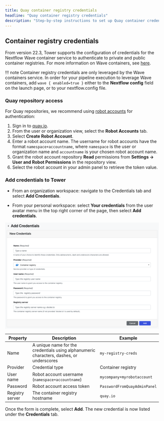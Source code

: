 ```yaml
---
title: Quay container registry credentials
headline: "Quay container registry credentials"
description: "Step-by-step instructions to set up Quay container credentials in Nextflow Tower."
---
```


## Container registry credentials

From version 22.3, Tower supports the configuration of credentials for the Nextflow Wave container service to authenticate to private and public container registries. For more information on Wave containers, see [here](https://www.nextflow.io/docs/latest/wave.html).

<!-- prettier-ignore -->
!!! note
    Container registry credentials are only leveraged by the Wave containers service. In order for your pipeline execution to leverage Wave containers, add `wave { enabled=true }` either to the **Nextflow config** field on the launch page, or to your nextflow.config file.

### Quay repository access

For Quay repositories, we recommend using [robot accounts](https://docs.quay.io/glossary/robot-accounts.html) for authentication:

1. Sign in to [quay.io](https://quay.io/).
2. From the user or organization view, select the **Robot Accounts** tab.
3. Select **Create Robot Account**.
4. Enter a robot account name. The username for robot accounts have the format `namespace+accountname`, where `namespace` is the user or organization name and `accountname` is your chosen robot account name.
5. Grant the robot account repository **Read** permissions from **Settings -> User and Robot Permissions** in the repository view.
6. Select the robot account in your admin panel to retrieve the token value.

### Add credentials to Tower

- From an organization workspace: navigate to the Credentials tab and select **Add Credentials**.

- From your personal workspace: select **Your credentials** from the user avatar menu in the top right corner of the page, then select **Add credentials**.

![](_images/container_registry_credentials_blank.png)

| Property        | Description                                                                             | Example                      |
| --------------- | --------------------------------------------------------------------------------------- | ---------------------------- |
| Name            | A unique name for the credentials using alphanumeric characters, dashes, or underscores | `my-registry-creds`          |
| Provider        | Credential type                                                                         | Container registry           |
| User name       | Robot account username (`namespace+accountname`)                                        | `mycompany+myrobotaccount`   |
| Password        | Robot account access token                                                              | `PasswordFromQuayAdminPanel` |
| Registry server | The container registry hostname                                                         | `quay.io`                    |

Once the form is complete, select **Add**. The new credential is now listed under the **Credentials** tab.
